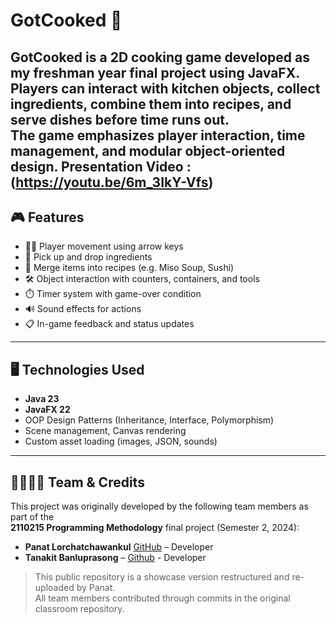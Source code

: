# GotCooked 🍳

**GotCooked** is a 2D cooking game developed as my freshman year final project using **JavaFX**.  
Players can interact with kitchen objects, collect ingredients, combine them into recipes, and serve dishes before time runs out.  
The game emphasizes player interaction, time management, and modular object-oriented design.
Presentation Video : (https://youtu.be/6m_3IkY-Vfs)
---

## 🎮 Features

- 🧍‍♂️ Player movement using arrow keys
- 🧂 Pick up and drop ingredients
- 🍲 Merge items into recipes (e.g. Miso Soup, Sushi)
- 🛠️ Object interaction with counters, containers, and tools
- ⏱️ Timer system with game-over condition
- 🔊 Sound effects for actions
- 📋 In-game feedback and status updates

---

## 🖥️ Technologies Used

- **Java 23**
- **JavaFX 22**
- OOP Design Patterns (Inheritance, Interface, Polymorphism)
- Scene management, Canvas rendering
- Custom asset loading (images, JSON, sounds)

---

## 👨‍👩‍👧‍👦 Team & Credits

This project was originally developed by the following team members as part of the  
**2110215 Programming Methodology** final project (Semester 2, 2024):

- **Panat Lorchatchawankul** [GitHub](https://github.com/Zeleaj) – Developer 
- **Tanakit Banluprasong** – [Github](https://github.com/Tanakit-Kit) - Developer 


> This public repository is a showcase version restructured and re-uploaded by Panat.  
> All team members contributed through commits in the original classroom repository.



